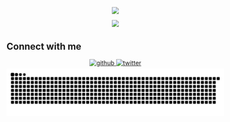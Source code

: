 <p align="center">
    <img align="center" src="https://komarev.com/ghpvc/?username=Canmi21"/>
</p>

<p align="center">
<img width="66%" src="https://github-profile-trophy.vercel.app/?username=Canmi21&column=5&margin-w=5&margin-h=5&theme=discord"/>
</p>

## Connect with me  
<div align="center">
<a href="https://github.com/Canmi21" target="_blank">
<img src=https://img.shields.io/badge/github-%2324292e.svg?&style=for-the-badge&logo=github&logoColor=white alt=github style="margin-bottom: 5px;" />
</a>
<a href="https://twitter.com/Canmi21" target="_blank">
<img src=https://img.shields.io/badge/twitter-%2300acee.svg?&style=for-the-badge&logo=twitter&logoColor=white alt=twitter style="margin-bottom: 5px;" />
</a>  
</div>

<picture>
  <source media="(prefers-color-scheme: dark)" srcset="https://raw.githubusercontent.com/Canmi21/Canmi21/output/github-contribution-grid-snake-dark.svg">
  <source media="(prefers-color-scheme: light)" srcset="https://raw.githubusercontent.com/Canmi21/Canmi21/output/github-contribution-grid-snake.svg">
  <img alt="github contribution grid snake animation" src="https://raw.githubusercontent.com/Canmi21/Canmi21/output/github-contribution-grid-snake.svg">
</picture>

<!--
**Canmi21/Canmi21** is a ✨ _special_ ✨ repository because its `README.md` (this file) appears on your GitHub profile.

Here are some ideas to get you started:

- 🔭 I’m currently working on ...
- 🌱 I’m currently learning ...
- 👯 I’m looking to collaborate on ...
- 🤔 I’m looking for help with ...
- 💬 Ask me about ...
- 📫 How to reach me: ...
- 😄 Pronouns: ...
- ⚡ Fun fact: ...
-->
